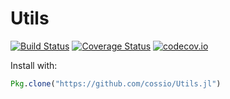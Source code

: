 # Utils

[![Build Status](https://travis-ci.org/cossio/Utils.jl.svg?branch=master)](https://travis-ci.org/cossio/Utils.jl)
[![Coverage Status](https://coveralls.io/repos/cossio/Utils.jl/badge.svg?branch=master&service=github)](https://coveralls.io/github/cossio/Utils.jl?branch=master)
[![codecov.io](http://codecov.io/github/cossio/Utils.jl/coverage.svg?branch=master)](http://codecov.io/github/cossio/Utils.jl?branch=master)

Install with:

```julia
Pkg.clone("https://github.com/cossio/Utils.jl")
```